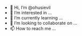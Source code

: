 - 👋 Hi, I’m @ohusievil
- 👀 I’m interested in ...
- 🌱 I’m currently learning ...
- 💞️ I’m looking to collaborate on ...
- 📫 How to reach me ...

<!---
ohusievil/ohusievil is a ✨ special ✨ repository because its `README.md` (this file) appears on your GitHub profile.
You can click the Preview link to take a look at your changes.
--->
